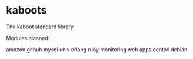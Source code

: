 # kaboots

The kaboot standard library.

Modules planned:

amazon
github
mysql
unix
erlang
ruby
monitoring
web apps
centos
debian
